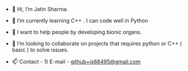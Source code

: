 - 👋 Hi, I’m Jatin Sharma. 
- 🌱 I’m currently learning C++ . I can code well in Python
- 👀 I want to help people by developing bionic organs.

- 💞️ I’m looking to collaborate on projects that requires python or C++ ( basic ) to solve issues.
- 📫 Contact - 1) E-mail - github+js68495@gmail.com

<!---
JatinSharma2821/JatinSharma2821 is a ✨ special ✨ repository because its `README.md` (this file) appears on your GitHub profile.
You can click the Preview link to take a look at your changes.
--->

